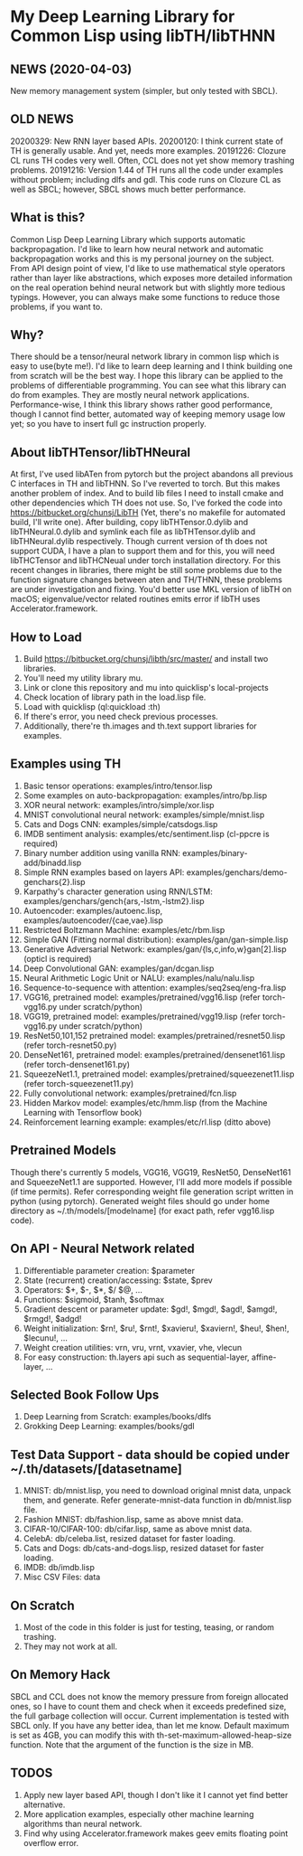 # My Deep Learning Library for Common Lisp using libTH/libTHNN

## NEWS (2020-04-03)
  New memory management system (simpler, but only tested with SBCL).

## OLD NEWS
  20200329: New RNN layer based APIs.
  20200120: I think current state of TH is generally usable. And yet, needs more examples.
  20191226: Clozure CL runs TH codes very well. Often, CCL does not yet show memory trashing problems.
  20191216: Version 1.44 of TH runs all the code under examples without problem; including dlfs and gdl.
  This code runs on Clozure CL as well as SBCL; however, SBCL shows much better performance.

## What is this?
  Common Lisp Deep Learning Library which supports automatic backpropagation. I'd like to learn how
  neural network and automatic backpropagation works and this is my personal journey on the subject.
  From API design point of view, I'd like to use mathematical style operators rather than layer like
  abstractions, which exposes more detailed information on the real operation behind neural network
  but with slightly more tedious typings. However, you can always make some functions to reduce those
  problems, if you want to.

## Why?
  There should be a tensor/neural network library in common lisp which is easy to use(byte me!).
  I'd like to learn deep learning and I think building one from scratch will be the best way.
  I hope this library can be applied to the problems of differentiable programming. You can see
  what this library can do from examples. They are mostly neural network applications.
  Performance-wise, I think this library shows rather good performance, though I cannot find better,
  automated way of keeping memory usage low yet; so you have to insert full gc instruction properly.

## About libTHTensor/libTHNeural
  At first, I've used libATen from pytorch but the project abandons all previous C interfaces in TH
  and libTHNN. So I've reverted to torch. But this makes another problem of index. And to build lib
  files I need to install cmake and other dependencies which TH does not use. So, I've forked the
  code into https://bitbucket.org/chunsj/LibTH (Yet, there's no makefile for automated build, I'll
  write one). After building, copy libTHTensor.0.dylib and libTHNeural.0.dylib and symlink each file
  as libTHTensor.dylib and libTHNeural.dylib respectively.
  Though current version of th does not support CUDA, I have a plan to support them and for this, you
  will need libTHCTensor and libTHCNeual under torch installation directory.
  For this recent changes in libraries, there might be still some problems due to the function
  signature changes between aten and TH/THNN, these problems are under investigation and fixing.
  You'd better use MKL version of libTH on macOS; eigenvalue/vector related routines emits error
  if libTH uses Accelerator.framework.

## How to Load
  1. Build https://bitbucket.org/chunsj/libth/src/master/ and install two libraries.
  2. You'll need my utility library mu.
  3. Link or clone this repository and mu into quicklisp's local-projects
  4. Check location of library path in the load.lisp file.
  5. Load with quicklisp (ql:quickload :th)
  6. If there's error, you need check previous processes.
  7. Additionally, there're th.images and th.text support libraries for examples.

## Examples using TH
  1. Basic tensor operations: examples/intro/tensor.lisp
  2. Some examples on auto-backpropagation: examples/intro/bp.lisp
  3. XOR neural network: examples/intro/simple/xor.lisp
  4. MNIST convolutional neural network: examples/simple/mnist.lisp
  5. Cats and Dogs CNN: examples/simple/catsdogs.lisp
  6. IMDB sentiment analysis: examples/etc/sentiment.lisp (cl-ppcre is required)
  7. Binary number addition using vanilla RNN: examples/binary-add/binadd.lisp
  8. Simple RNN examples based on layers API: examples/genchars/demo-genchars{2}.lisp
  9. Karpathy's character generation using RNN/LSTM: examples/genchars/gench{ars,-lstm,-lstm2}.lisp
  10. Autoencoder: examples/autoenc.lisp, examples/autoencoder/{cae,vae}.lisp
  11. Restricted Boltzmann Machine: examples/etc/rbm.lisp
  12. Simple GAN (Fitting normal distribution): examples/gan/gan-simple.lisp
  13. Generative Adversarial Network: examples/gan/{ls,c,info,w}gan[2].lisp (opticl is required)
  14. Deep Convolutional GAN: examples/gan/dcgan.lisp
  15. Neural Arithmetic Logic Unit or NALU: examples/nalu/nalu.lisp
  16. Sequence-to-sequence with attention: examples/seq2seq/eng-fra.lisp
  17. VGG16, pretrained model: examples/pretrained/vgg16.lisp
                               (refer torch-vgg16.py under scratch/python)
  18. VGG19, pretrained model: examples/pretrained/vgg19.lisp
                               (refer torch-vgg16.py under scratch/python)
  19. ResNet50,101,152 pretrained model: examples/pretrained/resnet50.lisp (refer torch-resnet50.py)
  20. DenseNet161, pretrained model: examples/pretrained/densenet161.lisp (refer torch-densenet161.py)
  21. SqueezeNet1.1, pretrained model: examples/pretrained/squeezenet11.lisp
                                       (refer torch-squeezenet11.py)
  22. Fully convolutional network: examples/pretrained/fcn.lisp
  23. Hidden Markov model: examples/etc/hmm.lisp (from the Machine Learning with Tensorflow book)
  24. Reinforcement learning example: examples/etc/rl.lisp (ditto above)

## Pretrained Models
  Though there's currently 5 models, VGG16, VGG19, ResNet50, DenseNet161 and SqueezeNet1.1 are
  supported. However, I'll add more models if possible (if time permits). Refer corresponding
  weight file generation script written in python (using pytorch). Generated weight files should
  go under home directory as ~/.th/models/[modelname] (for exact path, refer vgg16.lisp code).

## On API - Neural Network related
  1. Differentiable parameter creation: $parameter
  2. State (recurrent) creation/accessing: $state, $prev
  3. Operators: $+, $-, $*, $/ $@, ...
  4. Functions: $sigmoid, $tanh, $softmax
  5. Gradient descent or parameter update: $gd!, $mgd!, $agd!, $amgd!, $rmgd!, $adgd!
  6. Weight initialization: $rn!, $ru!, $rnt!, $xavieru!, $xaviern!, $heu!, $hen!, $lecunu!, ...
  7. Weight creation utilities: vrn, vru, vrnt, vxavier, vhe, vlecun
  8. For easy construction: th.layers api such as sequential-layer, affine-layer, ...

## Selected Book Follow Ups
  1. Deep Learning from Scratch: examples/books/dlfs
  2. Grokking Deep Learning: examples/books/gdl

## Test Data Support - data should be copied under ~/.th/datasets/[datasetname]
  1. MNIST: db/mnist.lisp, you need to download original mnist data, unpack them, and generate.
            Refer generate-mnist-data function in db/mnist.lisp file.
  2. Fashion MNIST: db/fashion.lisp, same as above mnist data.
  3. CIFAR-10/CIFAR-100: db/cifar.lisp, same as above mnist data.
  4. CelebA: db/celeba.list, resized dataset for faster loading.
  5. Cats and Dogs: db/cats-and-dogs.lisp, resized dataset for faster loading.
  6. IMDB: db/imdb.lisp
  7. Misc CSV Files: data

## On Scratch
  1. Most of the code in this folder is just for testing, teasing, or random trashing.
  2. They may not work at all.

## On Memory Hack
  SBCL and CCL does not know the memory pressure from foreign allocated ones, so I have to count
  them and check when it exceeds predefined size, the full garbage collection will occur.
  Current implementation is tested with SBCL only. If you have any better idea, than let me know.
  Default maximum is set as 4GB, you can modify this with th-set-maximum-allowed-heap-size function.
  Note that the argument of the function is the size in MB.

## TODOS
  1. Apply new layer based API, though I don't like it I cannot yet find better alternative.
  2. More application examples, especially other machine learning algorithms than neural network.
  3. Find why using Accelerator.framework makes geev emits floating point overflow error.
